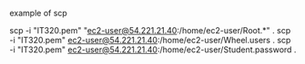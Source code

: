 example of scp

scp -i "IT320.pem" "ec2-user@54.221.21.40:/home/ec2-user/Root.*" .
scp -i "IT320.pem" ec2-user@54.221.21.40:/home/ec2-user/Wheel.users .
scp -i "IT320.pem" ec2-user@54.221.21.40:/home/ec2-user/Student.password .
